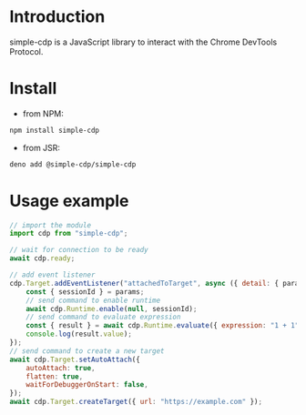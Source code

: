 # Introduction

simple-cdp is a JavaScript library to interact with the Chrome DevTools Protocol.

# Install

- from NPM:

```sh
npm install simple-cdp
```

- from JSR:

```sh
deno add @simple-cdp/simple-cdp
```

# Usage example

```js
// import the module
import cdp from "simple-cdp";

// wait for connection to be ready
await cdp.ready;

// add event listener
cdp.Target.addEventListener("attachedToTarget", async ({ detail: { params } }) => {
    const { sessionId } = params;
    // send command to enable runtime
    await cdp.Runtime.enable(null, sessionId);
    // send command to evaluate expression
    const { result } = await cdp.Runtime.evaluate({ expression: "1 + 1" }, sessionId);
    console.log(result.value);
});
// send command to create a new target
await cdp.Target.setAutoAttach({
    autoAttach: true,
    flatten: true,
    waitForDebuggerOnStart: false,
});
await cdp.Target.createTarget({ url: "https://example.com" });
```